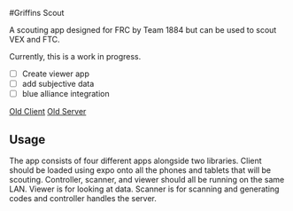 #Griffins Scout

A scouting app designed for FRC by Team 1884 but can be used to scout VEX and FTC.

Currently, this is a work in progress.

- [ ] Create viewer app
- [ ] add subjective data
- [ ] blue alliance integration

[Old Client](https://github.com/omagarwal25/scouting-client)
[Old Server](httpsL//github.com/omagarwal25/scouting-server)

## Usage

The app consists of four different apps alongside two libraries. Client should be loaded using expo onto all the phones and tablets that will be scouting. Controller, scanner, and viewer should all be running on the same LAN. Viewer is for looking at data. Scanner is for scanning and generating codes and controller handles the server.
